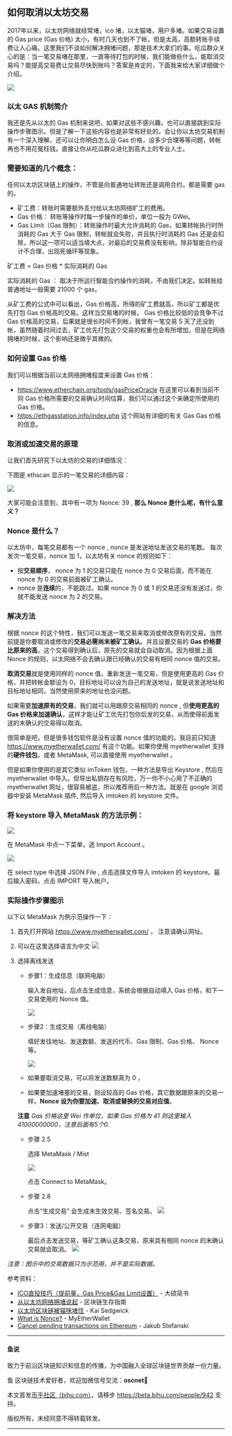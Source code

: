 ## 如何取消以太坊交易

  2017年以来，以太坊网络就经常堵，ico 堵，以太猫堵，用户多堵。如果交易设置的 Gas price (Gas 价格)  太小，有时几天也到不了帐，但是太高，高额转账手续费让人心痛。这里我们不谈如何解决拥堵问题，那是技术大拿们的事。吃瓜群众关心的是：当一笔交易堵在那里，一直等待打包的时候，我们能做些什么，能取消交易吗？能提高交易费让交易尽快到账吗？答案是肯定的，下面我来给大家详细做个介绍。

![](image/eth.jpg)

### 以太 GAS 机制简介

 我还是先从以太的 Gas 机制来说吧，如果对这些不感兴趣，也可以直接跳到实际操作步骤图示。但是了解一下这些内容也是非常有好处的，会让你以太坊交易机制有一个深入理解，还可以让你明白怎么设 Gas 价格，设多少合理等等问题，转帐再也不用花冤枉钱。直接让你从吃瓜群众进化到高大上的专业人士。

### 需要知道的几个概念：

任何以太坊区块链上的操作，不管是向普通地址转账还是调用合约，都是需要 gas 的。

* 矿工费：转账时需要额外支付给以太坊网络旷工的费用。
* Gas 价格： 转账等操作时每一步操作的单价，单位一般为 GWei。
* Gas Limit（Gas 限制）：转账操作时最大允许消耗的 Gas，如果转帐执行时所消耗的 Gas 大于 Gas 限制，转帐就会失败，并且执行时消耗的 Gas 还是会扣除，所以这一项可以适当填大点，对最后的交易费没有影响，除非智能合约设计不合理，出现死循环等现象。

矿工费  = Gas 价格 \* 实际消耗的 Gas

实际消耗的 Gas ： 取决于所运行智能合约操作的消耗，不由我们决定。如转账给普通地址一般需要 21000 个 gas。

从矿工费的公式中可以看出，Gas 价格高，所得的矿工费就高，所以矿工都是优先打包 Gas 价格高的交易。这样当交易堵的时候， Gas 价格比较低的会竞争不过 Gas 价格高的交易，后果就是很长时间不到帐，我曾有一笔交易 5 天了还没到帐，虽然随着时间过去，矿工优先打包这个交易的权重也会有所增加，但是在网络拥堵的时候，这个影响还是微乎其微的。

### 如何设置 Gas 价格

我们可以根据当前以太网络拥堵程度来设置 Gas 价格：
* https://www.etherchain.org/tools/gasPriceOracle 在这里可以看到当前不同 Gas 价格所需要的交易确认时间估算，我们可以通过这个来确定所使用的 Gas 价格。
* https://ethgasstation.info/index.php 这个网站有详细的有关 Gas Gas 价格的信息。

### 取消或加速交易的原理

让我们首先研究下以太坊的交易的详细情况：

下图是 ethscan 显示的一笔交易的详细内容：

 ![](image/etherscan.jpg)

大家可能会注意到，其中有一项为 Nonce: 39 , **那么 Nonce 是什么呢，有什么意义？**

### Nonce 是什么？

以太坊中，每笔交易都有一个 nonce , nonce 是发送地址发送交易的笔数。
每次发次一笔交易，nonce 加 1，以太坊有关  nonce 的规则如下：
* 按**交易顺序**， nonce 为 1 的交易只能在 nonce 为 0 交易后面，而不能在 nonce 为 0 的交易前面被矿工确认。
* nonce 是**连续**的，不能跳过。如果 nonce 为 0 或 1 的交易还没有发送过，你就不能发送 nonce 为 2 的交易。

### 解决方法

根据 nonce 的这个特性，我们可以发送一笔交易来取消或修改原有的交易。当然前提是你要取消或修改的**交易必需尚末被矿工确认**。并且设置交易的 **Gas 价格要比原来的高**，这个交易得到确认后，原先的交易就会自动取消。因为根据上面 Nonce 的规则，以太网络不会去确认跟已经确认的交易有相同 nonce 值的交易。

**取消交易**就是使用同样的 nonce 值，重新发送一笔交易，但是使用更高的 Gas 价格，并把转帐金额设为 0，目标地址可以设为自己的发送地址，就是说发送地址和目标地址相同，当然使用原来的地址也没问题。

如果需要**加速原有的交易**，我们就可以用跟原交易相同的 nonce , 但**使用更高的 Gas 价格来加速确认**，这样才能让矿工优先打包你后发的交易，从而使得前面发送的末确认的交易得以取消。

很简单是吧，但是很多钱包软件是没有设置 nonce 值的功能的。我目前只知道 https://www.myetherwallet.com/ 有这个功能。如果你使用 myetherwallet 支持的**硬件钱包**，或者 MetaMask, 可以直接使用 myetherwallet 。

但是如果你使用的是其它类似 imToken 钱包，一种方法是导出 Keystore , 然后在 myetherwallet 中导入。但导出私钥存在有风险，万一你不小心用了不正确的 myetherwallet 网址，很容易被盗，所以推荐用后一种方法。就是在 google 浏览器中安装 MetaMask 插件, 然后导入 imtoken 的 keystore 文件。

### 将 keystore 导入 MetaMask 的方法示例：

![](image/MetaMask.png)

在 MetaMask 中点一下菜单，选 Import Account 。

![](image/importkeystore.png)

在 select type 中选择 JSON File ,  点击选择文件导入 imtoken 的 keystore。最后输入密码，点击 IMPORT 导入帐户。

### 实际操作步骤图示

以下以 MetaMask 为例示范操作一下：

1. 首先打开网站 https://www.myetherwallet.com/ ， 注意请确认网址。
2. 可以在这里选择语言为中文
![](image/lang.png)

3. 选择离线发送

   * 步骤1：生成信息（联网电脑）

     输入发自地址，后点击生成信息，系统会根据自动填入 Gas 价格，和下一交易使用的 Nonce 值。

     ![](image/p1.png)


    * 步骤2：生成交易（离线电脑）

      填好发往地址、发送数额、发送的代币、Gas 限制、Gas 价格、 Nonce 等。

      ![](image/p2.png)

    * 如果要取消交易，可以将发送数额真为 0 ，
    * 如果要加速堵塞的交易，则设较高的 Gas 价格，其它数据跟原来的交易一样。**Nonce 设为你要加速、取消或替换的交易对应值**。

    **注意** *Gas 价格这里 Wei 作单位，如果 Gas 价格为 41 则这里输入 41000000000，注意后面有5个0.*

    * 步骤 2.5  

      选择 MetaMask / Mist

      ![](image/p2.5.png)

      点击 Connect to MetaMask。

    * 步骤 2.8

      点击“生成交易” 会生成末生效交易、签名交易。
      ![](image/p2.8.png)

    * 步骤3：发送/公开交易（连网电脑）

      最后点击发送交易，等矿工确认这条交易，原来具有相同 nonce 的末确认交易就会取消。
      ![](image/p3.png)


*注意：图示中的交易数据只为示范用，并不是实际数据。*

参考资料：

* [ICO直投技巧（提前量，Gas Price&Gas Limit设置）](https://www.jianshu.com/p/7308f0b10016) - 大硕简书
* [从以太坊网络拥堵说起](https://www.jianshu.com/p/7cc32f212a1d) - 区块链生存指南
* [以太坊区块链被猫咪堵住](https://cn.bitcoin.com/archives/5678) - Kai Sedgwick
* [What is Nonce?](https://myetherwallet.github.io/knowledge-base/transactions/what-is-nonce.html) -  MyEtherWallet
* [Cancel pending transactions on Ethereum](https://jakubstefanski.com/post/2017/10/ethereum-cancel-pending-transaction/) - Jakub Stefanski


----------------------------------------------------

#### 鱼说

致力于前沿区块链知识和信息的传播，为中国融入全球区块链世界贡献一份力量。

鱼 区块链技术爱好者，欢迎加微信号交流：**oscnet**   

本文首发[币乎社区（bihu.com）](http://www.bihu.com)，请移步 https://beta.bihu.com/people/942 支持。

版权所有，末经同意不得转载转发。

----------------------------------------------------
